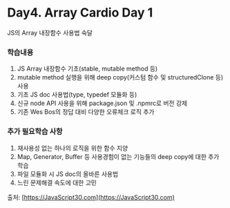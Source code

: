 # Day4. Array Cardio Day 1

JS의 Array 내장함수 사용법 숙달

### 학습내용

1. JS Array 내장함수 기초(stable, mutable method 등)
2. mutable method 실행을 위해 deep copy(커스텀 함수 및 structuredClone 등) 사용
3. 기초 JS doc 사용법(type, typedef 모듈화 등)
4. 신규 node API 사용을 위해 package.json 및 .npmrc로 버전 강제
5. 기존 Wes Bos의 정답 대비 다양한 오류체크 로직 추가

### 추가 필요학습 사항

1. 재사용성 없는 하나의 로직을 위한 함수 지양
2. Map, Generator, Buffer 등 사용경험이 없는 기능들의 deep copy에 대한 추가 학습
3. 파일 모듈화 시 JS doc의 올바른 사용법
4. 느린 문제해결 속도에 대한 고민

출처: [https://JavaScript30.com](https://JavaScript30.com)
